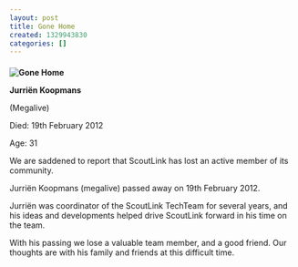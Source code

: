 ```yaml
---
layout: post
title: Gone Home
created: 1329943830
categories: []
---
```

<p class="rtecenter"><strong><img alt="Gone Home" align="middle" src="/downloads/images/gonehome.jpeg" />﻿</strong></p>
<p class="rtecenter"><strong>Jurri&euml;n Koopmans</strong></p>
<p class="rtecenter">(Megalive)</p>
<p class="rtecenter">Died: 19th February 2012</p>
<p class="rtecenter">Age: 31</p>
<p class="rtecenter">We are saddened to report that ScoutLink has lost an active member of its community.</p>
<p class="rtecenter">Jurri&euml;n Koopmans (megalive) passed away on 19th February 2012.</p>
<p class="rtecenter">Jurri&euml;n was coordinator of the ScoutLink TechTeam for several years, and his ideas and developments helped drive ScoutLink forward in his time on the team.</p>
<p class="rtecenter">With his passing we lose a valuable team member, and a good friend. Our thoughts are with his family and friends at this difficult time.</p>
